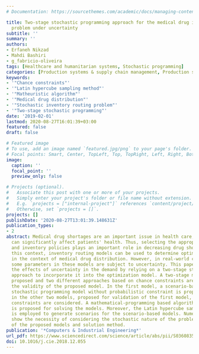 ```yaml
---
# Documentation: https://sourcethemes.com/academic/docs/managing-content/

title: Two-stage stochastic programming approach for the medical drug inventory routing
  problem under uncertainty
subtitle: ''
summary: ''
authors:
- Erfaneh Nikzad
- Mahdi Bashiri
- g_fabricio-oliveira
tags: [Healthcare and humanitarian systems, Stochastic programming]
categories: [Production systems & supply chain management, Production systems & supply chain management]
keywords:
- '"Chance constraints"'
- '"Latin hypercube sampling method"'
- '"Matheuristic algorithm"'
- '"Medical drug distribution"'
- '"Stochastic inventory routing problem"'
- '"Two-stage stochastic programming"'
date: '2019-02-01'
lastmod: 2020-08-27T16:01:39+03:00
featured: false
draft: false

# Featured image
# To use, add an image named `featured.jpg/png` to your page's folder.
# Focal points: Smart, Center, TopLeft, Top, TopRight, Left, Right, BottomLeft, Bottom, BottomRight.
image:
  caption: ''
  focal_point: ''
  preview_only: false

# Projects (optional).
#   Associate this post with one or more of your projects.
#   Simply enter your project's folder or file name without extension.
#   E.g. `projects = ["internal-project"]` references `content/project/deep-learning/index.md`.
#   Otherwise, set `projects = []`.
projects: []
publishDate: '2020-08-27T13:01:39.148631Z'
publication_types:
- 2
abstract: Medical drug shortages are an important issue in health care, since they
  can significantly affect patients' health. Thus, selecting the appropriate distribution
  and inventory policies plays an important role in decreasing drug shortages. In
  this context, inventory routing models can be used to determine optimal policies
  in the context of medical drug distribution. However, in real-world conditions,
  some parameters in these models are subject to uncertainty. This paper examines
  the effects of uncertainty in the demand by relying on a two-stage stochastic programming
  approach to incorporate it into the optimization model. A two-stage model is then
  proposed and two different approaches based on chance constraints are used to assess
  the validity of the proposed model. In the first model, a scenario-based two-stage
  stochastic programming model without probabilistic constraint is proposed, while
  in the other two models, proposed for validation of the first model, probabilistic
  constraints are considered. A mathematical-programming based algorithm (a matheuristic)
  is proposed for solving the models. Moreover, the Latin hypercube sampling method
  is employed to generate scenarios for the scenario-based models. Numerical examples
  show the necessity of considering the stochastic nature of the problem and the accuracy
  of the proposed models and solution method.
publication: '*Computers & Industrial Engineering*'
url_pdf: https://www.sciencedirect.com/science/article/abs/pii/S0360835218306582 https://linkinghub.elsevier.com/retrieve/pii/S0360835218306582
doi: 10.1016/j.cie.2018.12.055
---
```

